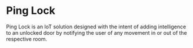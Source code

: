 # Ping Lock

Ping Lock is an IoT solution designed with the intent of adding intelligence to an unlocked door by notifying the user of any movement in or out of the respective room.
